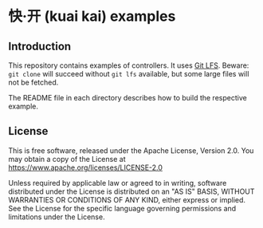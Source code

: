 # 快·开 (kuai kai) examples

## Introduction

This repository contains examples of controllers. It uses [Git LFS](
https://git-lfs.github.com/). Beware: `git clone` will succeed without `git lfs`
available, but some large files will not be fetched.

The README file in each directory describes how to build the respective example.


## License

This is free software, released under the Apache License, Version 2.0.
You may obtain a copy of the License at https://www.apache.org/licenses/LICENSE-2.0

Unless required by applicable law or agreed to in writing, software
distributed under the License is distributed on an "AS IS" BASIS,
WITHOUT WARRANTIES OR CONDITIONS OF ANY KIND, either express or implied.
See the License for the specific language governing permissions and
limitations under the License.
